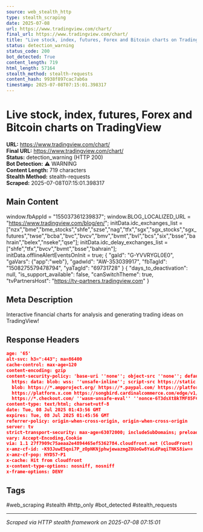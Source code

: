 ```yaml
---
source: web_stealth_http
type: stealth_scraping
date: 2025-07-08
url: https://www.tradingview.com/chart/
final_url: https://www.tradingview.com/chart/
title: "Live stock, index, futures, Forex and Bitcoin charts on TradingView"
status: detection_warning
status_code: 200
bot_detected: True
content_length: 719
html_length: 57164
stealth_method: stealth-requests
content_hash: 9938f897cac7ab6a
timestamp: 2025-07-08T07:15:01.398317
---
```


# Live stock, index, futures, Forex and Bitcoin charts on TradingView

**URL:** https://www.tradingview.com/chart/  
**Final URL:** https://www.tradingview.com/chart/  
**Status:** detection_warning (HTTP 200)  
**Bot Detection:** ⚠️ WARNING  
**Content Length:** 719 characters  
**Stealth Method:** stealth-requests  
**Scraped:** 2025-07-08T07:15:01.398317  

## Main Content

window.fbAppId = "155037361239837"; window.BLOG_LOCALIZED_URL = "https://www.tradingview.com/blog/en/"; initData.idc_exchanges_list = ["nzx","bme","bme_stocks","shfe","szse","nag","tfx","sgx","sgx_stocks","sgx_futures","twse","bcba","bvc","bvcv","bmv","bvmt","bvl","bcs","six","bsse","bahrain","belex","nseke","qse"]; initData.idc_delay_exchanges_list = ["shfe","tfx","bvcv","bvmt","bsse","bahrain"]; initData.offlineAlertEventsOnInit = true; { "gaId": "G-YVVRYGL0E0", "gaVars": {"app":"web"}, "gadwId": "AW-353039917", "fbTagId": "1508275579478794", "yaTagId": "69731728" } { "days_to_deactivation": null, "is_support_available": false, "canSwitchTheme": true, "tvPartnersHost": "https://tv-partners.tradingview.com" }

## Meta Description

Interactive financial charts for analysis and generating trading ideas on TradingView!






## Response Headers

```json
age: '65'
alt-svc: h3=":443"; ma=86400
cache-control: max-age=120
content-encoding: gzip
content-security-policy: 'base-uri ''none''; object-src ''none''; default-src ''self''
  https: data: blob: wss: ''unsafe-inline''; script-src https://static.tradingview.com/static/
  blob: https://*.ampproject.org/ https://*.paypal.com/ https://platform.twitter.com
  https://platform.x.com https://songbird.cardinalcommerce.com/edge/v1/ https://checkout.razorpay.com/
  https://*.checkout.com/ ''wasm-unsafe-eval'' ''nonce-6T3dsXtBkTMF85FCQoL9mA=='''
content-type: text/html; charset=utf-8
date: Tue, 08 Jul 2025 01:43:56 GMT
expires: Tue, 08 Jul 2025 01:45:56 GMT
referrer-policy: origin-when-cross-origin, origin-when-cross-origin
server: tv
strict-transport-security: max-age=63072000; includeSubDomains; preload
vary: Accept-Encoding,Cookie
via: 1.1 27f7909c75aeaa2e4894465ef5362784.cloudfront.net (CloudFront)
x-amz-cf-id: -K93JuwE5qoi7P_zOpNKNjphwjewazmgZOUoGw8YaLdPaqiTNKS8iw==
x-amz-cf-pop: HYD57-P1
x-cache: Hit from cloudfront
x-content-type-options: nosniff, nosniff
x-frame-options: DENY

```

## Tags

#web_scraping #stealth #http_only #bot_detected #stealth_requests

---
*Scraped via HTTP stealth framework on 2025-07-08 07:15:01*
